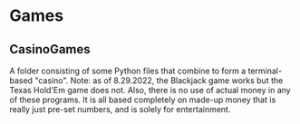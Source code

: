 # Games
## CasinoGames
A folder consisting of some Python files that combine to form a terminal-based "casino". Note: as of 8.29.2022, the Blackjack game works but the Texas Hold'Em game does not. Also, there is no use of actual money in any of these programs. It is all based completely on made-up money that is really just pre-set numbers, and is solely for entertainment. 
